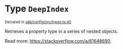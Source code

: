 # Type `DeepIndex`
<sub>Declared in [sdk/config/src/types.ts:45](https://github.com/dxos/dxos/blob/175437b91/packages/sdk/config/src/types.ts#L45)</sub>


Retrieves a property type in a series of nested objects.

Read more: https://stackoverflow.com/a/61648690.



